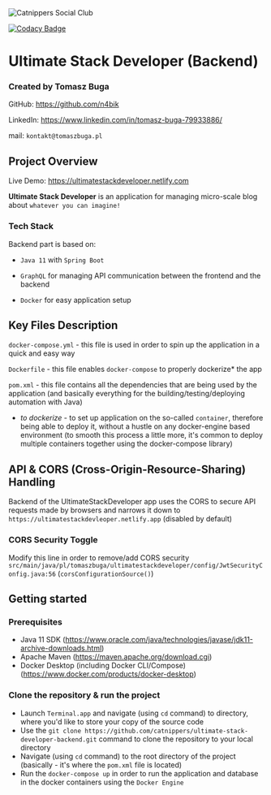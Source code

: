 <img alt="Catnippers Social Club" src="https://github.com/catnippers/catnippers-landing-page/blob/evan/src/images/catnippers_logotype-01%201.png" />

[![Codacy Badge](https://app.codacy.com/project/badge/Grade/ca2ee88e52a643fab2ba892a1cb73082)](https://www.codacy.com/gh/catnippers/ultimate-stack-developer-backend/dashboard?utm_source=github.com&amp;utm_medium=referral&amp;utm_content=catnippers/ultimate-stack-developer-backend&amp;utm_campaign=Badge_Grade)

# Ultimate Stack Developer (Backend)
### Created by Tomasz Buga

GitHub: https://github.com/n4bik

LinkedIn: https://www.linkedin.com/in/tomasz-buga-79933886/

mail: `kontakt@tomaszbuga.pl`

## Project Overview
Live Demo: https://ultimatestackdeveloper.netlify.com

**Ultimate Stack Developer** is an application for managing micro-scale blog about `whatever you can imagine!`

### Tech Stack
Backend part is based on:
- `Java 11` with `Spring Boot`

- `GraphQL` for managing API communication between the frontend and the backend

- `Docker` for easy application setup

## Key Files Description
`docker-compose.yml` - this file is used in order to spin up the application in a quick and easy way

`Dockerfile` - this file enables `docker-compose` to properly dockerize* the app

`pom.xml` - this file contains all the dependencies that are being used by the application (and basically everything for the building/testing/deploying automation with Java)

* *to dockerize* - to set up application on the so-called `container`, therefore being able to deploy it, without a
  hustle on any docker-engine based environment (to smooth this process a little more, it's common to deploy
  multiple containers together using the docker-compose library)

## API & CORS (Cross-Origin-Resource-Sharing) Handling

Backend of the UltimateStackDeveloper app uses the CORS to secure API requests made by browsers and narrows it down
to `https://ultimatestackdevleoper.netlify.app` (disabled by default)

### CORS Security Toggle
Modify this line in order to remove/add CORS security `src/main/java/pl/tomaszbuga/ultimatestackdeveloper/config/JwtSecurityConfig.java:56` (`corsConfigurationSource()`)

## Getting started
### Prerequisites
- Java 11 SDK (https://www.oracle.com/java/technologies/javase/jdk11-archive-downloads.html)
- Apache Maven (https://maven.apache.org/download.cgi)
- Docker Desktop (including Docker CLI/Compose) (https://www.docker.com/products/docker-desktop)

### Clone the repository & run the project
   - Launch `Terminal.app` and navigate (using `cd` command) to directory, where you'd like to store your copy of the source code
   - Use the `git clone https://github.com/catnippers/ultimate-stack-developer-backend.git` command to clone the repository to your local directory
   - Navigate (using `cd` command) to the root directory of the project (basically - it's where the `pom.xml` file is located)
   - Run the `docker-compose up` in order to run the application and database in the docker containers using the `Docker Engine`